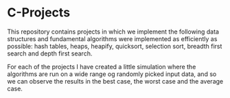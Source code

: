 # C-Projects

This repository contains projects in which we implement the following data structures and fundamental algorithms were implemented as efficiently as possible: hash tables, heaps, heapify, quicksort, selection sort, breadth first search and depth first search.


For each of the projects I have created a little simulation where the algorithms are run on a wide range og randomly picked input data, and so we can observe the results in the best case, the worst case and the average case.
